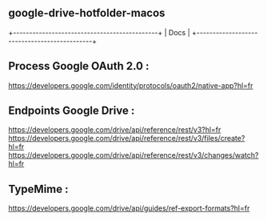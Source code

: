 ## google-drive-hotfolder-macos

+---------------------------------------------+
|                  Docs                       |
+---------------------------------------------+


Process Google OAuth 2.0 :
--------------------------
https://developers.google.com/identity/protocols/oauth2/native-app?hl=fr


Endpoints Google Drive :
-------------------------------
https://developers.google.com/drive/api/reference/rest/v3?hl=fr
https://developers.google.com/drive/api/reference/rest/v3/files/create?hl=fr
https://developers.google.com/drive/api/reference/rest/v3/changes/watch?hl=fr


TypeMime :
----------
https://developers.google.com/drive/api/guides/ref-export-formats?hl=fr